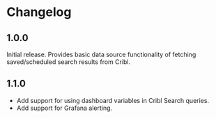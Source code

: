 # Changelog

## 1.0.0

Initial release.  Provides basic data source functionality of fetching saved/scheduled search results from Cribl.

## 1.1.0

- Add support for using dashboard variables in Cribl Search queries.
- Add support for Grafana alerting.
